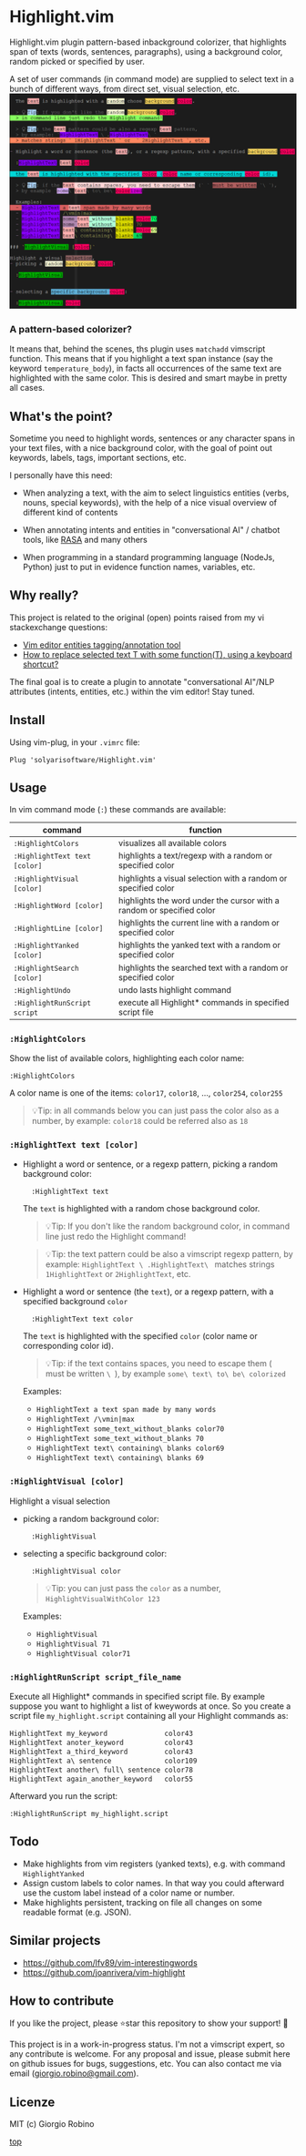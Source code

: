 # Highlight.vim

Highlight.vim plugin pattern-based inbackground colorizer, 
that highlights span of texts (words, sentences, paragraphs),
using a background color, random picked or specified by user.

A set of user commands (in command mode) are supplied to select text in a bunch of different ways, 
from direct set, visual selection, etc.
![](screenshots/screenshot-4.png?raw=true)
### A pattern-based colorizer?

It means that, behind the scenes, ths plugin uses `matchadd` vimscript function. 
This means that if you highlight a text span instance (say the keyword `temperature_body`), 
in facts all occurrences of the same text are highlighted with the same color. 
This is desired and smart maybe in pretty all cases. 


## What's the point?

Sometime you need to highlight words, sentences or any character spans in your text files, 
with a nice background color, with the goal of point out keywords, labels, tags, important sections, etc.

I personally have this need: 

- When analyzing a text, with the aim to select linguistics entities 
  (verbs, nouns, special keywords), with the help of a nice visual overview of different kind of contents

- When annotating intents and entities in "conversational AI" / chatbot tools, 
  like [RASA](www.rasa.com) and many others

- When programming in a standard programming language (NodeJs, Python) 
  just to put in evidence function names, variables, etc.

## Why really?

This project is related to the original (open) points raised from my vi stackexchange questions:

- [Vim editor entities tagging/annotation tool](https://vi.stackexchange.com/questions/34821/vim-editor-entities-tagging-annotation-tool) 
- [How to replace selected text T with some function(T), using a keyboard shortcut?](https://vi.stackexchange.com/questions/34823/how-to-replace-selected-text-t-with-some-functiont-using-a-keyboard-shortcut/34824#34824) 

The final goal is to create a plugin to annotate "conversational AI"/NLP attributes (intents, entities, etc.) within the vim editor! 
Stay tuned.


## Install

Using vim-plug, in your `.vimrc` file:

    Plug 'solyarisoftware/Highlight.vim'


## Usage

In vim command mode (`:`) these commands are available:

| command                       | function                                                              |
| ---                           | ---                                                                   |
| `:HighlightColors`            | visualizes all available colors                                       |
| `:HighlightText text [color]` | highlights a text/regexp with a random or specified color             |
| `:HighlightVisual [color]`    | highlights a visual selection  with a random or specified color       |
| `:HighlightWord [color]`      | highlights the word under the cursor with a random or specified color |
| `:HighlightLine [color]`      | highlights the current line with a random or specified color          |
| `:HighlightYanked [color]`    | highlights the yanked text with a random or specified color           |
| `:HighlightSearch [color]`    | highlights the searched text with a random or specified color         |
| `:HighlightUndo`              | undo lasts highlight command                                          |
| `:HighlightRunScript script`  | execute all Highlight* commands in specified script file              |


### `:HighlightColors` 

Show the list of available colors, highlighting each color name:

    :HighlightColors

A color name is one of the items: 
`color17`, `color18`, ..., `color254`, `color255`

> 💡Tip: in all commands below you can just pass the color also as a number, 
> by example: `color18` could be referred also as `18`

### `:HighlightText text [color]` 

- Highlight a word or sentence,  or a regexp pattern, picking a random background color:

        :HighlightText text

  The `text` is highlighted with a random chose background color.

  > 💡Tip: If you don't like the random background color, 
  > in command line just redo the Highlight command!

  > 💡Tip: the text pattern could be also a vimscript regexp pattern, 
  > by example: `HighlightText \ .HighlightText\ ` 
  > matches strings ` 1HighlightText ` or  ` 2HighlightText `, etc. 

- Highlight a word or sentence (the `text`), or a regexp pattern, with a specified background `color`

        :HighlightText text color

  The `text` is highlighted with the specified `color` (color name or corresponding color id). 

  > 💡Tip: if the text contains spaces, you need to escape them (` ` must be written `\ `), 
  > by example `some\ text\ to\ be\ colorized`

  Examples:
  - `HighlightText a text span made by many words`
  - `HighlightText /\vmin|max`
  - `HighlightText some_text_without_blanks color70`
  - `HighlightText some_text_without_blanks 70`
  - `HighlightText text\ containing\ blanks color69`
  - `HighlightText text\ containing\ blanks 69`

### `:HighlightVisual [color]` 

Highlight a visual selection

- picking a random background color:

        :HighlightVisual 

- selecting a specific background color:

        :HighlightVisual color

  > 💡Tip:  you can just pass the `color` as a number, `HighlightVisualWithColor 123`

  Examples:
  - `HighlightVisual`
  - `HighlightVisual 71`
  - `HighlightVisual color71`


### `:HighlightRunScript script_file_name` 

Execute all Highlight* commands in specified script file.
By example suppose you want to highlight a list of kweywords at once.
So you create a script file `my_highlight.script` containing all your Highlight commands as:

    HighlightText my_keyword              color43
    HighlightText anoter_keyword          color43
    HighlightText a_third_keyword         color43
    HighlightText a\ sentence             color109
    HighlightText another\ full\ sentence color78
    HighlightText again_another_keyword   color55

Afterward you run the script:

    :HighlightRunScript my_highlight.script


## Todo

- Make highlights from vim registers (yanked texts), e.g. with command `HighlightYanked`
- Assign custom labels to color names. 
  In that way you could afterward use the custom label instead of a color name or number.
- Make highlights persistent, tracking on file all changes on some readable format (e.g. JSON).


## Similar projects

- https://github.com/lfv89/vim-interestingwords
- https://github.com/joanrivera/vim-highlight


## How to contribute

If you like the project, please ⭐️star this repository to show your support! 🙏

This project is in a work-in-progress status.
I'm not a vimscript expert, so any contribute is welcome.
For any proposal and issue, please submit here on github issues for bugs, suggestions, etc.
You can also contact me via email (giorgio.robino@gmail.com).


## Licenze

MIT (c) Giorgio Robino


[top](#)
